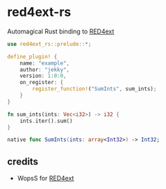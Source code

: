 # red4ext-rs
Automagical Rust binding to [RED4ext](https://github.com/WopsS/RED4ext.SDK)

```rust
use red4ext_rs::prelude::*;

define_plugin! {
    name: "example",
    author: "jekky",
    version: 1:0:0,
    on_register: {
        register_function!("SumInts", sum_ints);
    }
}

fn sum_ints(ints: Vec<i32>) -> i32 {
    ints.iter().sum()
}
```

```swift
native func SumInts(ints: array<Int32>) -> Int32;
```

## credits
- WopsS for [RED4ext](https://github.com/WopsS/RED4ext.SDK)
